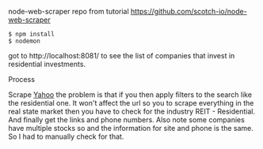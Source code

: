 node-web-scraper 
repo from tutorial https://github.com/scotch-io/node-web-scraper 
``` shell
$ npm install
$ nodemon 
```

got to http://localhost:8081/ to see the list of companies that invest in residential investments.

Process 

Scrape [Yahoo](https://finance.yahoo.com/screener/predefined/ms_real_estate?count=100&offset=100) the problem is that if you then apply filters to the search like the residential one. It won't affect the url so you  to scrape everything in the real state market then you have to check for the industry REIT - Residential. And finally get the links and phone numbers. Also note some companies have multiple stocks so and the information for site and phone is the same. So I had to manually check for that. 



 

